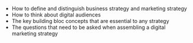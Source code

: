 - How to define and distinguish business strategy and marketing strategy
- How to think about digital audiences
- The key building bloc concepts that are essential to any strategy
- The questions that need to be asked when assembling a digital marketing strategy